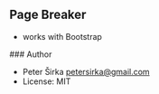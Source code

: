 ## Page Breaker

- works with Bootstrap

### Author

- Peter Širka <petersirka@gmail.com>
- License: MIT